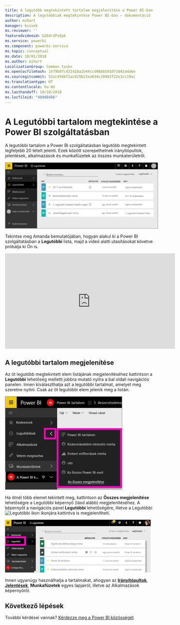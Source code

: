 ```yaml
---
title: A legutóbb megtekintett tartalom megjelenítése a Power BI-ban
description: A legutóbbiak megtekintése Power BI-ban ‒ dokumentáció
author: mihart
manager: kvivek
ms.reviewer: ''
featuredvideoid: G26dr2PsEpk
ms.service: powerbi
ms.component: powerbi-service
ms.topic: conceptual
ms.date: 10/01/2018
ms.author: mihart
LocalizationGroup: Common tasks
ms.openlocfilehash: 1479b8fc431428a1b44ccd06bb501071042ada6e
ms.sourcegitcommit: 52ac456bf2ac025b22ea634c28482f22e1cc19ac
ms.translationtype: HT
ms.contentlocale: hu-HU
ms.lasthandoff: 10/10/2018
ms.locfileid: "48908486"
---
```

# <a name="recent-content-in-power-bi-service"></a>A **Legutóbbi** tartalom megtekintése a Power BI szolgáltatásban
A legutóbbi tartalom a Power BI szolgáltatásban legutóbb megtekintett legfeljebb 20 tételt jelenti.  Ezek között szerepelhetnek irányítópultok, jelentések, alkalmazások és munkafüzetek az összes munkaterületről.

![Legutóbbi tartalom ablak](./media/end-user-recent/power-bi-recent-screen.png)

Tekintse meg Amanda bemutatójában, hogyan alakul ki a Power BI szolgáltatásban a **Legutóbbi** lista, majd a videó alatti utasításokat követve próbálja ki Ön is.

<iframe width="560" height="315" src="https://www.youtube.com/embed/G26dr2PsEpk" frameborder="0" allowfullscreen></iframe>

## <a name="display-recent-content"></a>A legutóbbi tartalom megjelenítése
Az öt legutóbb megtekintett elem listájának megjelenítéséhez kattintson a **Legutóbbi** lehetőség melletti jobbra mutató nyílra a bal oldali navigációs panelen.  Innen kiválaszthatja azt a legutóbbi tartalmat, amelyet meg szeretne nyitni. Csak az öt legutóbbi elem jelenik meg a listán.

![Legutóbbi tartalom úszó menü](./media/end-user-recent/power-bi-recent-flyout-new.png)

Ha ötnél több elemet tekintett meg, kattintson az **Összes megjelenítése** lehetőségre a Legutóbbi képernyő (lásd alább) megjelenítéséhez. A képernyőt a navigációs panel **Legutóbbi** lehetőségére, illetve a Legutóbbi ![Legutóbbi ikon](./media/end-user-recent/power-bi-recent-icon.png) ikonjára kattintva is megjelenítheti.

![az összes legutóbbi tartalom megjelenítése](./media/end-user-recent/power-bi-recent-list.png)

Innen ugyanúgy használhatja a tartalmakat, ahogyan az [**Irányítópultok**](end-user-dashboards.md), [**Jelentések**](end-user-reports.md), **Munkafüzetek** egyes lapjairól, illetve az Alkalmazások <!--[**Apps**](end-user-apps.md)--> képernyőről.

## <a name="next-steps"></a>Következő lépések
<!--[Power BI service Apps](end-user-apps.md)-->

További kérdései vannak? [Kérdezze meg a Power BI közösségét](http://community.powerbi.com/)

